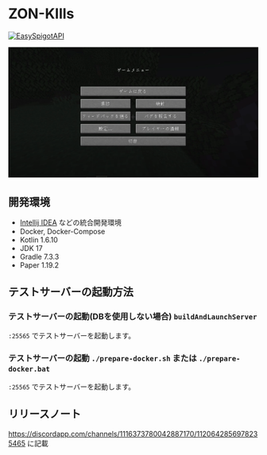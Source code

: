 # ZON-KIlls
[![EasySpigotAPI](https://img.shields.io/badge/EasySpigotAPI-%E2%AC%85-4D4.svg)](https://github.com/sya-ri/EasySpigotAPI)

[!['デモ動画'](./docs/demo.png)](https://youtu.be/BST5x0NHNbY)

## 開発環境
- [Intellij IDEA](https://www.jetbrains.com/idea/) などの統合開発環境
- Docker, Docker-Compose
- Kotlin 1.6.10
- JDK 17
- Gradle 7.3.3
- Paper 1.19.2

## テストサーバーの起動方法

### テストサーバーの起動(DBを使用しない場合) `buildAndLaunchServer`

`:25565` でテストサーバーを起動します。

### テストサーバーの起動 `./prepare-docker.sh` または `./prepare-docker.bat`

`:25565` でテストサーバーを起動します。

## リリースノート
https://discordapp.com/channels/1116373780042887170/1120642856978235465 に記載